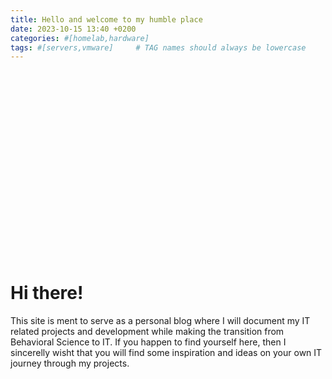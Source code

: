 ```yaml
---
title: Hello and welcome to my humble place
date: 2023-10-15 13:40 +0200
categories: #[homelab,hardware]
tags: #[servers,vmware]     # TAG names should always be lowercase
---
```


<div style="background-image: url('https://images.unsplash.com/photo-1568144628871-ccbb00fc297c?q=80&w=2670&auto=format&fit=crop&ixlib=rb-4.0.3&ixid=M3wxMjA3fDB8MHxwaG90by1wYWdlfHx8fGVufDB8fHx8fA%3D%3D'); 
            background-size: cover; 
            background-position: center; 
            width: 100%; 
            height: 300px;">
</div>

# Hi there!


 This site is ment to serve as a personal blog where I will document my IT related projects and development while making the transition from Behavioral Science to IT.
 If you happen to find yourself here, then I sincerelly wisht that you will find some inspiration and ideas on your own IT journey through my projects.



 
